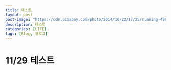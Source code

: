 ```yaml
---
title: 테스트
layout: post
post-image: "https://cdn.pixabay.com/photo/2014/10/22/17/25/running-498257_960_720.jpg"
description: 테스트
categories: [LIFE]
tags: [Blog, 블로그]
---
```


# 11/29 테스트